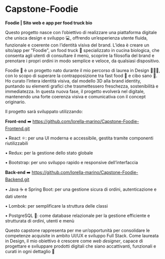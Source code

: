 # Capstone-Foodie

**Foodie | Sito web e app per food truck bio**

Questo progetto nasce con l’obiettivo di realizzare una piattaforma digitale che unisca design e sviluppo 💻, offrendo un’esperienza utente fluida, funzionale e coerente con l’identità visiva del brand. L’idea è creare un sito/app per "Foodie", un food truck 🚚 specializzato in cucina biologica, che consenta agli utenti di consultare il menù, scoprire la filosofia del brand e prenotare i propri ordini in modo semplice e veloce, da qualsiasi dispositivo.

Foodie 🌿 è un progetto nato durante il mio percorso di laurea in Design 👩🏻‍🎓, con lo scopo di superare la contrapposizione tra fast food 🌭 e cibo sano 🥗. Ho curato l’intera identità visiva, dal modello 3D alla brand identity, puntando su elementi grafici che trasmettessero freschezza, sostenibilità e immediatezza. In questa nuova fase, il progetto evolverà nel digitale, mantenendo una forte coerenza visiva e comunicativa con il concept originario.

Il progetto sarà sviluppato utilizzando:

**Front-end** ➡️ https://github.com/lorella-marino/Capstone-Foodie-Frontend.git

• React ⚛: per una UI moderna e accessibile, gestita tramite componenti riutilizzabili

• Redux: per la gestione dello stato globale

• Bootstrap: per uno sviluppo rapido e responsive dell’interfaccia

**Back-end** ➡️ https://github.com/lorella-marino/Capstone-Foodie-Backend.git

• Java ☕ e Spring Boot: per una gestione sicura di ordini, autenticazione e dati utente

• Lombok: per semplificare la struttura delle classi

• PostgreSQL 🐘: come database relazionale per la gestione efficiente e strutturata di ordini, utenti e menù

Questo capstone rappresenta per me un’opportunità per consolidare le competenze acquisite in ambito UI/UX e sviluppo Full Stack.
Come laureata in Design, il mio obiettivo è crescere come _web designer_, capace di progettare e sviluppare prodotti digitali che siano accattivanti, funzionali e curati in ogni dettaglio 🚀
